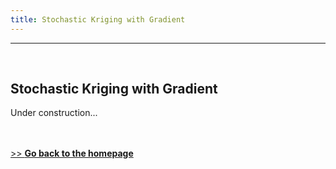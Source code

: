 ```yaml
---
title: Stochastic Kriging with Gradient
---
```

---

&nbsp;    
<!-- insert one empty line -->
<!-- can also use "<a></a>" or "<br><br>"  -->

## Stochastic Kriging with Gradient
Under construction...


<!-- 
&nbsp;    
## Codes
-->

&nbsp;    
&nbsp;    
[>> **Go back to the homepage**](https://simopt.github.io)
